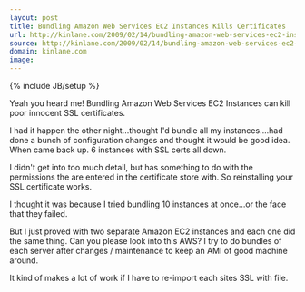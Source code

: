 ```yaml
---
layout: post
title: Bundling Amazon Web Services EC2 Instances Kills Certificates
url: http://kinlane.com/2009/02/14/bundling-amazon-web-services-ec2-instances-kills-certificates/
source: http://kinlane.com/2009/02/14/bundling-amazon-web-services-ec2-instances-kills-certificates/
domain: kinlane.com
image: 
---
```

{% include JB/setup %}<p>Yeah you heard me! Bundling Amazon Web Services EC2 Instances can kill poor innocent SSL certificates.<p></p>
I had it happen the other night...thought I'd bundle all my instances....had done a bunch of configuration changes and thought it would be good idea. When came back up. 6 instances with SSL certs all down.<p></p>
I didn't get into too much detail, but has something to do with the permissions the are entered in the certificate store with. So reinstalling your SSL certificate works.<p></p>
I thought it was because I tried bundling 10 instances at once...or the face that they failed.<p></p>
But I just proved with two separate Amazon EC2 instances and each one did the same thing. Can you please look into this AWS? I try to do bundles of each server after changes / maintenance to keep an AMI of good machine around.<p></p>
It kind of makes a lot of work if I have to re-import each sites SSL with file.</p>
